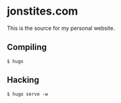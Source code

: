 # jonstites.com

This is the source for my personal website.

## Compiling

```
$ hugo
```

## Hacking

```
$ hugo serve -w
```